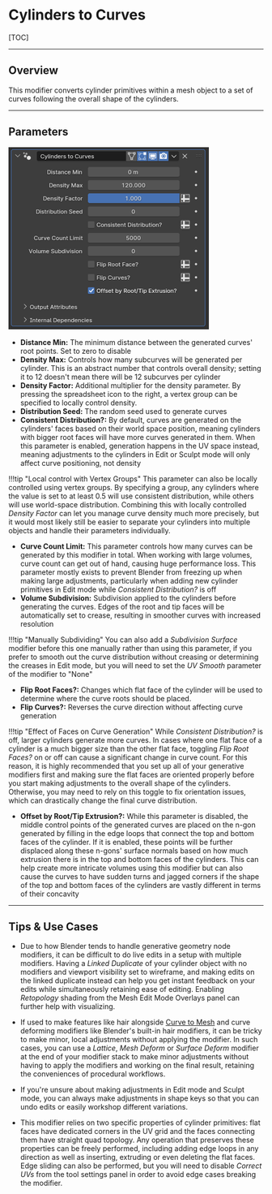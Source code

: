 # Cylinders to Curves

[TOC]

---

## Overview
This modifier converts cylinder primitives within a mesh object to a set of curves following the overall shape of the cylinders.

---

## Parameters
![Parameters](params/cylinders_to_curves.PNG)

* **Distance Min:** The minimum distance between the generated curves' root points. Set to zero to disable
* **Density Max:** Controls how many subcurves will be generated per cylinder. This is an abstract number that controls overall density; setting it to 12 doesn't mean there will be 12 subcurves per cylinder
* **Density Factor:** Additional multiplier for the density parameter. By pressing the spreadsheet icon to the right, a vertex group can be specified to locally control density.
* **Distribution Seed:** The random seed used to generate curves
* **Consistent Distribution?:** By default, curves are generated on the cylinders' faces based on their world space position, meaning cylinders with bigger root faces will have more curves generated in them. When this parameter is enabled, generation happens in the UV space instead, meaning adjustments to the cylinders in Edit or Sculpt mode will only affect curve positioning, not density

!!!tip "Local control with Vertex Groups"
    This parameter can also be locally controlled using vertex groups. By specifying a group, any cylinders where the value is set to at least 0.5 will use consistent distribution, while others will use world-space distribution. Combining this with locally controlled *Density Factor* can let you manage curve density much more precisely, but it would most likely still be easier to separate your cylinders into multiple objects and handle their parameters individually.

* **Curve Count Limit:** This parameter controls how many curves can be generated by this modifier in total. When working with large volumes, curve count can get out of hand, causing huge performance loss. This parameter mostly exists to prevent Blender from freezing up when making large adjustments, particularly when adding new cylinder primitives in Edit mode while *Consistent Distribution?* is off
* **Volume Subdivision:** Subdivision applied to the cylinders before generating the curves. Edges of the root and tip faces will be automatically set to crease, resulting in smoother curves with increased resolution

!!!tip "Manually Subdividing"
    You can also add a *Subdivision Surface* modifier before this one manually rather than using this parameter, if you prefer to smooth out the curve distribution without creasing or determining the creases in Edit mode, but you will need to set the *UV Smooth* parameter of the modifier to "None"

* **Flip Root Faces?:** Changes which flat face of the cylinder will be used to determine where the curve roots should be placed. 
* **Flip Curves?:** Reverses the curve direction without affecting curve generation

!!!tip "Effect of Faces on Curve Generation"
    While *Consistent Distribution?* is off, larger cylinders generate more curves. In cases where one flat face of a cylinder is a much bigger size than the other flat face, toggling *Flip Root Faces?* on or off can cause a significant change in curve count. For this reason, it is highly recommended that you set up all of your generative modifiers first and making sure the flat faces are oriented properly before you start making adjustments to the overall shape of the cylinders. Otherwise, you may need to rely on this toggle to fix orientation issues, which can drastically change the final curve distribution.

* **Offset by Root/Tip Extrusion?:** While this parameter is disabled, the middle control points of the generated curves are placed on the n-gon generated by filling in the edge loops that connect the top and bottom faces of the cylinder. If it is enabled, these points will be further displaced along these n-gons' surface normals based on how much extrusion there is in the top and bottom faces of the cylinders. This can help create more intricate volumes using this modifier but can also cause the curves to have sudden turns and jagged corners if the shape of the top and bottom faces of the cylinders are vastly different in terms of their concavity

---

## Tips & Use Cases

* Due to how Blender tends to handle generative geometry node modifiers, it can be difficult to do live edits in a setup with multiple modifiers. Having a *Linked Duplicate* of your cylinder object with no modifiers and viewport visibility set to wireframe, and making edits on the linked duplicate instead can help you get instant feedback on your edits while simultaneously retaining ease of editing. Enabling *Retopology* shading from the Mesh Edit Mode Overlays panel can further help with visualizing.

* If used to make features like hair alongside [Curve to Mesh](../mesh_generation/curve_to_mesh.md) and curve deforming modifiers like Blender's built-in hair modifiers, it can be tricky to make minor, local adjustments without applying the modifier. In such cases, you can use a *Lattice*, *Mesh Deform* or *Surface Deform* modifier at the end of your modifier stack to make minor adjustments without having to apply the modifiers and working on the final result, retaining the conveniences of procedural workflows.

* If you're unsure about making adjustments in Edit mode and Sculpt mode, you can always make adjustments in shape keys so that you can undo edits or easily workshop different variations.

* This modifier relies on two specific properties of cylinder primitives: flat faces have dedicated corners in the UV grid and the faces connecting them have straight quad topology. Any operation that preserves these properties can be freely performed, including adding edge loops in any direction as well as inserting, extruding or even deleting the flat faces. Edge sliding can also be performed, but you will need to disable *Correct UVs* from the tool settings panel in order to avoid edge cases breaking the modifier. 